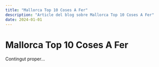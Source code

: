 ```yaml
---
title: "Mallorca Top 10 Coses A Fer"
description: "Article del blog sobre Mallorca Top 10 Coses A Fer"
date: 2024-01-01
---
```


# Mallorca Top 10 Coses A Fer

Contingut proper...

